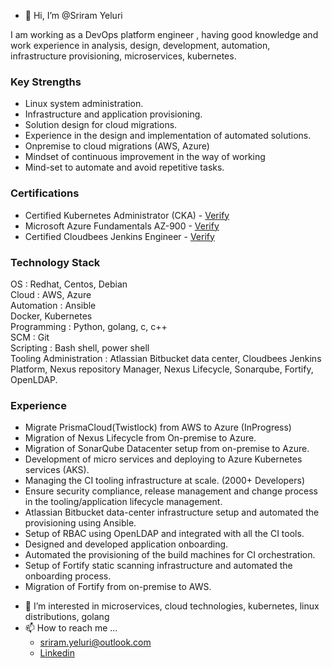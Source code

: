- 👋 Hi, I’m @Sriram Yeluri


I am working as a DevOps platform engineer , having good knowledge and work experience in analysis, design,
development, automation, infrastructure provisioning, microservices, kubernetes.

### Key Strengths
* Linux system administration.
* Infrastructure and application provisioning.
* Solution design for cloud migrations.
* Experience in the design and implementation of automated solutions.
* Onpremise to cloud migrations (AWS, Azure)
* Mindset of continuous improvement in the way of working
* Mind-set to automate and avoid repetitive tasks.


### Certifications

* Certified Kubernetes Administrator (CKA) - [Verify](https://www.youracclaim.com/badges/dea7a756-8e0f-49c9-9987-dbfecc54c173/public_url)
* Microsoft Azure Fundamentals AZ-900 - [Verify](https://www.youracclaim.com/badges/8b5beb12-4bec-4c32-b895-ff0c183ff2c6/public_url)
* Certified Cloudbees Jenkins Engineer - [Verify](https://certificates.cloudbees.com/yjc3ypcl)

### Technology Stack

OS : Redhat, Centos, Debian  
Cloud : AWS, Azure  
Automation : Ansible  
Docker, Kubernetes  
Programming : Python, golang, c, c++  
SCM : Git  
Scripting : Bash shell, power shell  
Tooling Administration : Atlassian Bitbucket data center, Cloudbees Jenkins Platform, Nexus repository Manager, Nexus Lifecycle,
Sonarqube, Fortify, OpenLDAP.

### Experience

* Migrate PrismaCloud(Twistlock) from AWS to Azure (InProgress)
* Migration of Nexus Lifecycle from On-premise to Azure.
* Migration of SonarQube Datacenter setup from on-premise to Azure.
* Development of micro services and deploying to Azure Kubernetes services (AKS).
* Managing the CI tooling infrastructure at scale. (2000+ Developers)
* Ensure security compliance, release management and change process in the tooling/application lifecycle management.
* Atlassian Bitbucket data-center infrastructure setup and automated the provisioning using Ansible.
* Setup of RBAC using OpenLDAP and integrated with all the CI tools.
* Designed and developed application onboarding.
* Automated the provisioning of the build machines for CI orchestration.
* Setup of Fortify static scanning infrastructure and automated the onboarding process.
* Migration of Fortify from on-premise to AWS.


- 👀 I’m interested in microservices, cloud technologies, kubernetes, linux distributions, golang
- 📫 How to reach me ...
  - sriram.yeluri@outlook.com
  - [Linkedin](https://www.linkedin.com/in/sriram-yeluri-53081747/)

<!---
sriram-yeluri/sriram-yeluri is a ✨ special ✨ repository because its `README.md` (this file) appears on your GitHub profile.
You can click the Preview link to take a look at your changes.
--->
